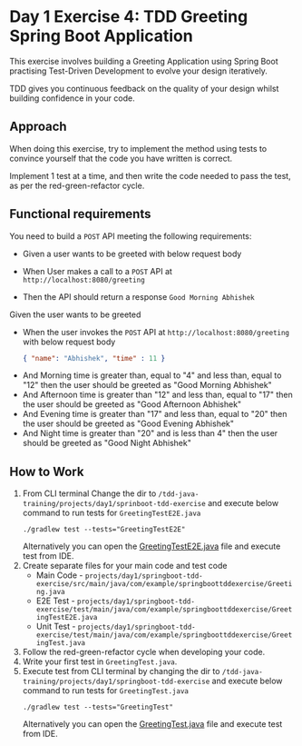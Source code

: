 # Day 1 Exercise 4: TDD Greeting Spring Boot Application

This exercise involves building a Greeting Application using Spring Boot practising Test-Driven
Development to evolve your design iteratively.

TDD gives you continuous feedback on the quality of your design whilst building confidence in your code.

## Approach

When doing this exercise, try to implement the method using tests to convince yourself that the code you have written is
correct.

Implement 1 test at a time, and then write the code needed to pass the test, as per the red-green-refactor cycle.

## Functional requirements

You need to build a `POST` API meeting the following requirements:

- Given a user wants to be greeted with below request body
 
- When User makes a call to a `POST` API at `http://localhost:8080/greeting`
- Then the API should return a response `Good Morning Abhishek`
  
Given the user wants to be greeted
- When the user invokes the `POST` API at `http://localhost:8080/greeting` with below request body
   ```json
   { "name": "Abhishek", "time" : 11 }
  ```
- And Morning time is greater than, equal to "4" and less than, equal to "12" then the user should be greeted as "Good Morning Abhishek"
- And Afternoon time is greater than "12" and less than, equal to "17" then the user should be greeted as "Good Afternoon Abhishek"
- And Evening time is greater than "17" and less than, equal to "20" then the user should be greeted as "Good Evening Abhishek"
- And Night time is greater than "20" and is less than 4" then the user should be greeted as "Good Night Abhishek"

## How to Work

1. From CLI terminal Change the dir to `/tdd-java-training/projects/day1/sprinboot-tdd-exercise` and execute below command to
   run tests for `GreetingTestE2E.java`
    ```
    ./gradlew test --tests="GreetingTestE2E"
    ```
   Alternatively you can open
   the [GreetingTestE2E.java](../projects/day1/springboot-tdd-exercise/src/test/java/com/example/springboottddexercise/GreetingTestE2E.java) file and execute test
   from IDE.
2. Create separate files for your main code and test code
   - Main Code - `projects/day1/springboot-tdd-exercise/src/main/java/com/example/springboottddexercise/Greeting.java`
   - E2E Test  - `projects/day1/springboot-tdd-exercise/test/main/java/com/example/springboottddexercise/GreetingTestE2E.java`
   - Unit Test - `projects/day1/springboot-tdd-exercise/test/main/java/com/example/springboottddexercise/GreetingTest.java`
3. Follow the red-green-refactor cycle when developing your code.
4. Write your first test in `GreetingTest.java`.
5. Execute test from CLI terminal by changing the dir to `/tdd-java-training/projects/day1/springboot-tdd-exercise` and execute below command to
   run tests for `GreetingTest.java`
   ```
   ./gradlew test --tests="GreetingTest"
   ```
   Alternatively you can open
   the [GreetingTest.java](../projects/day1/springboot-tdd-exercise/src/test/java/com/example/springboottddexercise/GreetingTest.java) file and execute test
   from IDE.
